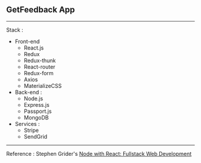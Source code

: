 ## GetFeedback App
---
Stack :
- Front-end
  - React.js
  - Redux
  - Redux-thunk
  - React-router
  - Redux-form
  - Axios
  - MaterializeCSS
- Back-end :
  - Node.js
  - Express.js
  - Passport.js
  - MongoDB
- Services :
  - Stripe
  - SendGrid
---
Reference : Stephen Grider's [Node with React: Fullstack Web Development](https://www.udemy.com/node-with-react-fullstack-web-development/)